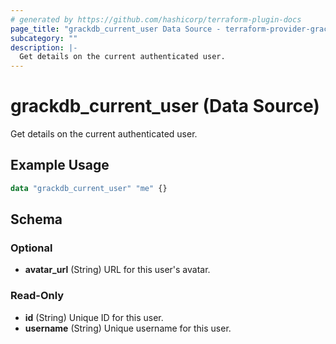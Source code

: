 ```yaml
---
# generated by https://github.com/hashicorp/terraform-plugin-docs
page_title: "grackdb_current_user Data Source - terraform-provider-grackdb"
subcategory: ""
description: |-
  Get details on the current authenticated user.
---
```


# grackdb_current_user (Data Source)

Get details on the current authenticated user.

## Example Usage

```terraform
data "grackdb_current_user" "me" {}
```

<!-- schema generated by tfplugindocs -->
## Schema

### Optional

- **avatar_url** (String) URL for this user's avatar.

### Read-Only

- **id** (String) Unique ID for this user.
- **username** (String) Unique username for this user.


